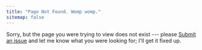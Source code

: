 ```yaml
---
title: "Page Not Found. Womp womp."
sitemap: false
---  
```


Sorry, but the page you were trying to view does not exist --- please <a href="{{ site.github.repository_url }}/issues/new?labels=FromTheSite&title=404">Submit an issue</a> and let me know what you were looking for; I'll get it fixed up.
